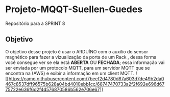 # Projeto-MQQT-Suellen-Guedes
Repositório para a SPRINT 8

## Objetivo
O objetivo desse projeto é usar o ARDUÍNO com o auxílio do sensor magnético para fazer a vizualização da porta de um Rack , dessa forma você consegue ver se ela está **ABERTA** OU **FECHADA**; essa informação vai ser enviada por um protocolo MQTT, para um servidor MQTT que se encontra na (AWS) e exibir a informação em um client MQTT.
![[https://camo.githubusercontent.com/7beef2d4780d87a603d7de49b2da0467c8537dff96575b628a04bd4010ebb1cc/68747470733a2f2f692e696d6775722e636f6d2f4d576870586b562e706e67]]
